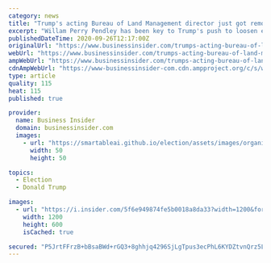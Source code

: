 ```yaml
---
category: news
title: "Trump's acting Bureau of Land Management director just got removed by a federal judge, who said he was serving unlawfully"
excerpt: "Willam Perry Pendley has been key to Trump's push to loosen environmental protections and has a long history of undermining Native Americans' rights."
publishedDateTime: 2020-09-26T12:17:00Z
originalUrl: "https://www.businessinsider.com/trumps-acting-bureau-of-land-management-director-removed-by-judge-2020-9"
webUrl: "https://www.businessinsider.com/trumps-acting-bureau-of-land-management-director-removed-by-judge-2020-9"
ampWebUrl: "https://www.businessinsider.com/trumps-acting-bureau-of-land-management-director-removed-by-judge-2020-9?amp"
cdnAmpWebUrl: "https://www-businessinsider-com.cdn.ampproject.org/c/s/www.businessinsider.com/trumps-acting-bureau-of-land-management-director-removed-by-judge-2020-9?amp"
type: article
quality: 115
heat: 115
published: true

provider:
  name: Business Insider
  domain: businessinsider.com
  images:
    - url: "https://smartableai.github.io/election/assets/images/organizations/businessinsider.com-50x50.jpg"
      width: 50
      height: 50

topics:
  - Election
  - Donald Trump

images:
  - url: "https://i.insider.com/5f6e949874fe5b0018a8da33?width=1200&format=jpeg"
    width: 1200
    height: 600
    isCached: true

secured: "P5JrtFFrzB+bBsaBWd+rGQ3+8ghhjq4296SjLgTpus3ecPhL6KYDZtvnQrz5LT03Gi3b4eRgHzEmVgq1Hogum1MF1YsYDs7dG3u4U3z9WuJwHTdvE9x/Ju1vVYCxoukTIg0nZuTYMfT735SnLYBkRdZ9QwIQKzwIK0J8Wvrpc9nyc4NSbZfFVCUQb4Tmj1EjUn+eFpbJryMiQyKPz3tFF0QSFd9WM2Ww3ASEZTmN42CiY681cDi9K2hWsghHUQ/sPHPh1A/lxevUj5zwrXNzi+RAJSaGoamBZ0HF9g0t7CptH8uWuk6K5QdtEtk16kdnoJhNG3pzTS+uWS87Zfar16Mbp6xI6hvSnyLyZ9YWlS4=;o1FiLq+602d9fWHGPXh4Pg=="
---
```



